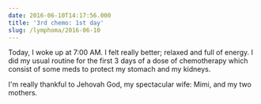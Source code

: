 ```yaml
---
date: 2016-06-10T14:17:56.000
title: '3rd chemo: 1st day'
slug: /lymphoma/2016-06-10
---
```


Today, I woke up at 7:00 AM. I felt really better; relaxed and full of energy. I did my usual routine for the first 3 days of a dose of chemotherapy which consist of some meds to protect my stomach and my kidneys.

I'm really thankful to Jehovah God, my spectacular wife: Mimi, and my two mothers.
